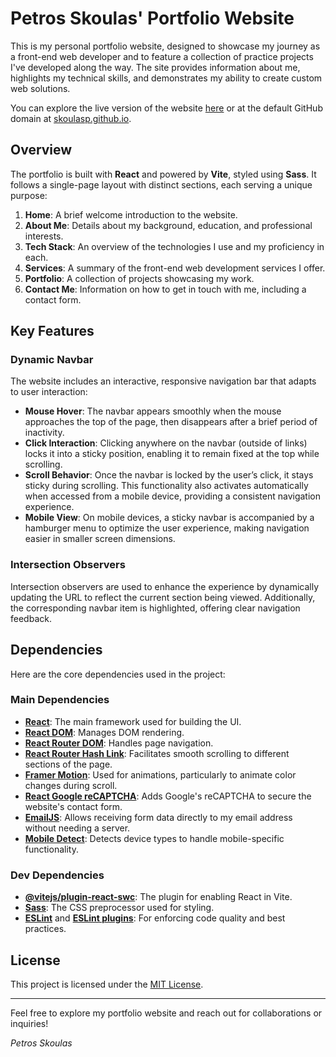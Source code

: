 # Petros Skoulas' Portfolio Website

This is my personal portfolio website, designed to showcase my journey as a front-end web developer and to feature a collection of practice projects I've developed along the way. The site provides information about me, highlights my technical skills, and demonstrates my ability to create custom web solutions.

You can explore the live version of the website [here](https://petros.skoulas.me) or at the default GitHub domain at [skoulasp.github.io](https://skoulasp.github.io).

## Overview

The portfolio is built with **React** and powered by **Vite**, styled using **Sass**. It follows a single-page layout with distinct sections, each serving a unique purpose:

1. **Home**: A brief welcome introduction to the website.
2. **About Me**: Details about my background, education, and professional interests.
3. **Tech Stack**: An overview of the technologies I use and my proficiency in each.
4. **Services**: A summary of the front-end web development services I offer.
5. **Portfolio**: A collection of projects showcasing my work.
6. **Contact Me**: Information on how to get in touch with me, including a contact form.

## Key Features

### Dynamic Navbar

The website includes an interactive, responsive navigation bar that adapts to user interaction:

-   **Mouse Hover**: The navbar appears smoothly when the mouse approaches the top of the page, then disappears after a brief period of inactivity.
-   **Click Interaction**: Clicking anywhere on the navbar (outside of links) locks it into a sticky position, enabling it to remain fixed at the top while scrolling.
-   **Scroll Behavior**: Once the navbar is locked by the user’s click, it stays sticky during scrolling. This functionality also activates automatically when accessed from a mobile device, providing a consistent navigation experience.
-   **Mobile View**: On mobile devices, a sticky navbar is accompanied by a hamburger menu to optimize the user experience, making navigation easier in smaller screen dimensions.

### Intersection Observers

Intersection observers are used to enhance the experience by dynamically updating the URL to reflect the current section being viewed. Additionally, the corresponding navbar item is highlighted, offering clear navigation feedback.

## Dependencies

Here are the core dependencies used in the project:

### Main Dependencies

-   **[React](https://reactjs.org/)**: The main framework used for building the UI.
-   **[React DOM](https://reactjs.org/docs/react-dom.html)**: Manages DOM rendering.
-   **[React Router DOM](https://reactrouter.com/web/guides/quick-start)**: Handles page navigation.
-   **[React Router Hash Link](https://www.npmjs.com/package/react-router-hash-link)**: Facilitates smooth scrolling to different sections of the page.
-   **[Framer Motion](https://www.framer.com/motion/)**: Used for animations, particularly to animate color changes during scroll.
-   **[React Google reCAPTCHA](https://www.npmjs.com/package/react-google-recaptcha)**: Adds Google's reCAPTCHA to secure the website's contact form.
-   **[EmailJS](https://www.emailjs.com/)**: Allows receiving form data directly to my email address without needing a server.
-   **[Mobile Detect](https://www.npmjs.com/package/mobile-detect)**: Detects device types to handle mobile-specific functionality.

### Dev Dependencies

-   **[@vitejs/plugin-react-swc](https://vitejs.dev/)**: The plugin for enabling React in Vite.
-   **[Sass](https://sass-lang.com/)**: The CSS preprocessor used for styling.
-   **[ESLint](https://eslint.org/)** and **[ESLint plugins](https://www.npmjs.com/package/eslint-plugin-react)**: For enforcing code quality and best practices.

## License

This project is licensed under the [MIT License](LICENSE.md).

---

Feel free to explore my portfolio website and reach out for collaborations or inquiries!

_Petros Skoulas_
